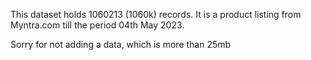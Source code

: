 This dataset holds 1060213 (1060k) records. It is a product listing from Myntra.com till the period 04th May 2023.

Sorry for not adding a data, which is more than 25mb 
